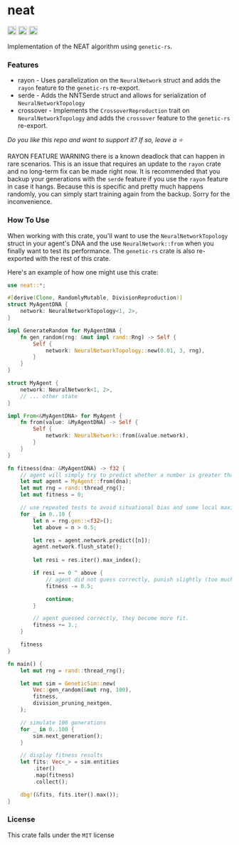 # neat
[<img alt="github" src="https://img.shields.io/github/last-commit/hypercodec/neat" height="20">](https://github.com/hypercodec/neat)
[<img alt="crates.io" src="https://img.shields.io/crates/d/neat" height="20">](https://crates.io/crates/neat)
[<img alt="docs.rs" src="https://img.shields.io/docsrs/neat" height="20">](https://docs.rs/neat)

Implementation of the NEAT algorithm using `genetic-rs`.

### Features
- rayon - Uses parallelization on the `NeuralNetwork` struct and adds the `rayon` feature to the `genetic-rs` re-export.
- serde - Adds the NNTSerde struct and allows for serialization of `NeuralNetworkTopology`
- crossover - Implements the `CrossoverReproduction` trait on `NeuralNetworkTopology` and adds the `crossover` feature to the `genetic-rs` re-export.

*Do you like this repo and want to support it? If so, leave a ⭐*

RAYON FEATURE WARNING there is a known deadlock that can happen in rare scenarios.
This is an issue that requires an update to the `rayon` crate and no long-term fix can be made right now.
It is recommended that you backup your generations with the `serde` feature if you use the `rayon` feature in case it hangs.
Because this is specific and pretty much happens randomly, you can simply start training again from the backup.
Sorry for the inconvenience.

### How To Use
When working with this crate, you'll want to use the `NeuralNetworkTopology` struct in your agent's DNA and
the use `NeuralNetwork::from` when you finally want to test its performance. The `genetic-rs` crate is also re-exported with the rest of this crate.

Here's an example of how one might use this crate:
```rust
use neat::*;

#[derive(Clone, RandomlyMutable, DivisionReproduction)]
struct MyAgentDNA {
    network: NeuralNetworkTopology<1, 2>,
}

impl GenerateRandom for MyAgentDNA {
    fn gen_random(rng: &mut impl rand::Rng) -> Self {
        Self {
            network: NeuralNetworkTopology::new(0.01, 3, rng),
        }
    }
}

struct MyAgent {
    network: NeuralNetwork<1, 2>,
    // ... other state
}

impl From<&MyAgentDNA> for MyAgent {
    fn from(value: &MyAgentDNA) -> Self {
        Self {
            network: NeuralNetwork::from(&value.network),
        }
    }
}

fn fitness(dna: &MyAgentDNA) -> f32 {
    // agent will simply try to predict whether a number is greater than 0.5
    let mut agent = MyAgent::from(dna);
    let mut rng = rand::thread_rng();
    let mut fitness = 0;

    // use repeated tests to avoid situational bias and some local maximums, overall providing more accurate score
    for _ in 0..10 {
        let n = rng.gen::<f32>();
        let above = n > 0.5;

        let res = agent.network.predict([n]);
        agent.network.flush_state();
        
        let resi = res.iter().max_index();

        if resi == 0 ^ above {
            // agent did not guess correctly, punish slightly (too much will hinder exploration)
            fitness -= 0.5;

            continue;
        }

        // agent guessed correctly, they become more fit.
        fitness += 3.;
    }

    fitness
}

fn main() {
    let mut rng = rand::thread_rng();

    let mut sim = GeneticSim::new(
        Vec::gen_random(&mut rng, 100),
        fitness,
        division_pruning_nextgen,
    );

    // simulate 100 generations
    for _ in 0..100 {
        sim.next_generation();
    }

    // display fitness results
    let fits: Vec<_> = sim.entities
        .iter()
        .map(fitness)
        .collect();

    dbg!(&fits, fits.iter().max());
}
```

### License
This crate falls under the `MIT` license
